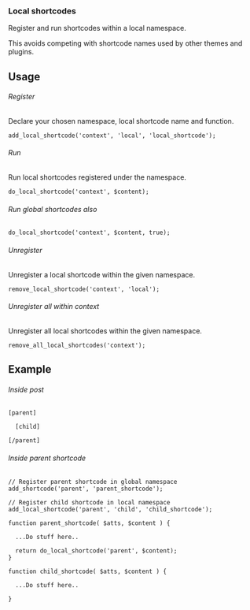 ### Local shortcodes

Register and run shortcodes within a local namespace.

This avoids competing with shortcode names used by other themes and plugins.

## Usage

###### Register

Declare your chosen namespace, local shortcode name and function.

```
add_local_shortcode('context', 'local', 'local_shortcode');
```

###### Run

Run local shortcodes registered under the namespace.

```
do_local_shortcode('context', $content);
```

###### Run global shortcodes also

```
do_local_shortcode('context', $content, true);
```

###### Unregister

Unregister a local shortcode within the given namespace.

```
remove_local_shortcode('context', 'local');
```

###### Unregister all within context

Unregister all local shortcodes within the given namespace.

```
remove_all_local_shortcodes('context');
```
   
## Example
   
###### Inside post

```
[parent]

  [child]

[/parent]
```

###### Inside parent shortcode

```
// Register parent shortcode in global namespace
add_shortcode('parent', 'parent_shortcode');

// Register child shortcode in local namespace
add_local_shortcode('parent', 'child', 'child_shortcode');

function parent_shortcode( $atts, $content ) {

  ...Do stuff here..

  return do_local_shortcode('parent', $content);
}

function child_shortcode( $atts, $content ) {

  ...Do stuff here..

}
```
